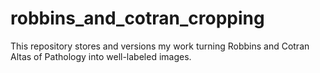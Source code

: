 # robbins_and_cotran_cropping
This repository stores and versions my work turning Robbins and Cotran Altas of Pathology into well-labeled images.
